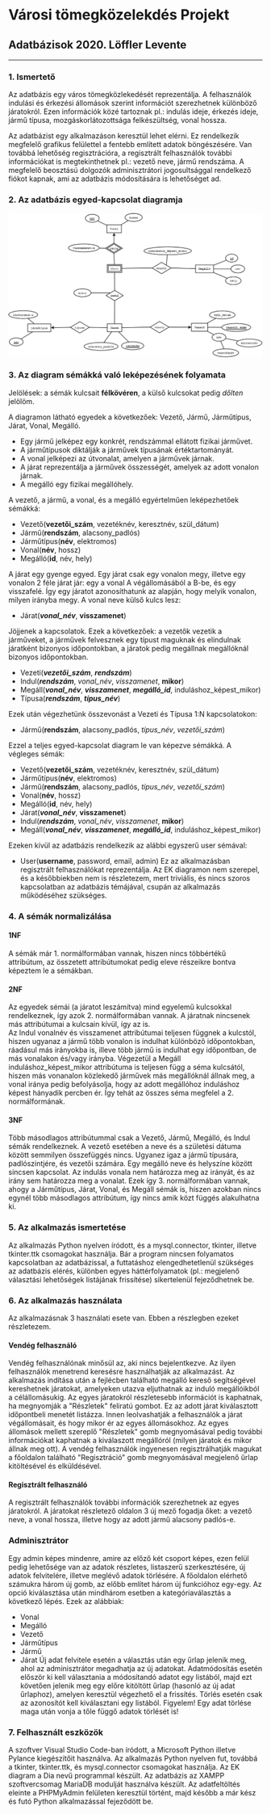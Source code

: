 # Városi tömegközelekdés Projekt
## Adatbázisok 2020. Löffler Levente


---


### 1. **Ismertető**
Az adatbázis egy város tömegközlekedését reprezentálja.
A felhasználók indulási és érkezési állomások szerint információt szerezhetnek különböző járatokról.
Ezen információk közé tartoznak pl.: indulás ideje, érkezés ideje, jármű típusa, mozgáskorlátozottsága felkészültség, vonal hossza.

Az adatbázist egy alkalmazáson keresztül lehet elérni. Ez rendelkezik megfelelő grafikus felülettel a fentebb említett adatok böngészésére.
Van továbbá lehetőség regisztrációra, a regisztrált felhasználók további információkat is megtekinthetnek pl.: vezető neve, jármű rendszáma.
A megfelelő beosztású dolgozók adminisztrátori jogosultsággal rendelkező fiókot kapnak, ami az adatbázis módosítására is lehetőséget ad.


### 2. **Az adatbázis egyed-kapcsolat diagramja**
![EK diagram](EK.png)


### 3. **Az diagram sémákká való leképezésének folyamata**
Jelölések: a sémák kulcsait **félkövéren**, a külső kulcsokat pedig *dőlten* jelölöm.

A diagramon látható egyedek a következőek: Vezető, Jármű, Járműtípus, Járat, Vonal, Megálló.
- Egy jármű jelképez egy konkrét, rendszámmal ellátott fizikai járművet.
- A járműtípusok diktálják a járművek típusának értéktartományát.
- A vonal jelképezi az útvonalat, amelyen a járművek járnak.
- A járat reprezentálja a járművek összességét, amelyek az adott vonalon járnak.
- A megálló egy fizikai megállóhely.

A vezető, a jármű, a vonal, és a megálló egyértelműen leképezhetőek sémákká:  
- Vezető(**vezetői_szám**, vezetéknév, keresztnév, szül_dátum)
- Jármű(**rendszám**, alacsony_padlós)
- Járműtípus(**név**, elektromos)
- Vonal(**név**, hossz)
- Megálló(**id**, név, hely)

A járat egy gyenge egyed. Egy járat csak egy vonalon megy, illetve egy vonalon 2 féle járat jár: egy a vonal A végállomásából a B-be, és egy visszafelé.
Így egy járatot azonosíthatunk az alapján, hogy melyik vonalon, milyen irányba megy. A vonal neve külső kulcs lesz:  
- Járat(***vonal_név***, **visszamenet**)

Jöjjenek a kapcsolatok. Ezek a következőek: a vezetők vezetik a járműveket, a járművek felvesznek egy típust maguknak és elindulnak járatként bizonyos időpontokban, a járatok pedig megállnak megállóknál bizonyos időpontokban.  
- Vezeti(***vezetői_szám***, ***rendszám***)
- Indul(***rendszám***, *vonal_név*, *visszamenet*, **mikor**)
- Megáll(***vonal_név***, ***visszamenet***, ***megálló_id***, induláshoz_képest_mikor)
- Típusa(***rendszám***, ***típus_név***)

Ezek után végezhetünk összevonást a Vezeti és Típusa 1:N kapcsolatokon:
- Jármű(**rendszám**, alacsony_padlós, *típus_név*, *vezetői_szám*)

Ezzel a teljes egyed-kapcsolat diagram le van képezve sémákká. A végleges sémák:
- Vezető(**vezetői_szám**, vezetéknév, keresztnév, szül_dátum)
- Járműtípus(**név**, elektromos)
- Jármű(**rendszám**, alacsony_padlós, *típus_név*, *vezetői_szám*)
- Vonal(**név**, hossz)
- Megálló(**id**, név, hely)
- Járat(***vonal_név***, **visszamenet**)
- Indul(***rendszám***, *vonal_név*, *visszamenet*, **mikor**)
- Megáll(***vonal_név***, ***visszamenet***, ***megálló_id***, induláshoz_képest_mikor)

Ezeken kívül az adatbázis rendelkezik az alábbi egyszerű user sémával:
- User(**username**, password, email, admin)
Ez az alkalmazásban regisztrált felhasználókat reprezentálja. Az EK diagramon nem szerepel, és a későbbiekben nem is részletezem, mert triviális, és nincs szoros kapcsolatban az adatbázis témájával, csupán az alkalmazás működéséhez szükséges.


### 4. **A sémák normalizálása**
#### 1NF
A sémák már 1. normálformában vannak, hiszen nincs többértékű attribútum, az összetett attribútumokat pedig eleve részeikre bontva képeztem le a sémákban.

#### 2NF
Az egyedek sémái (a járatot leszámítva) mind egyelemű kulcsokkal rendelkeznek, így azok 2. normálformában vannak. A járatnak nincsenek más attribútumai a kulcsain kívül, így az is.  
Az Indul vonalnév és visszamenet attribútumai teljesen függnek a kulcstól, hiszen ugyanaz a jármű több vonalon is indulhat különböző időpontokban, ráadásul más irányokba is, illeve több jármű is indulhat egy időpontban, de más vonalakon és/vagy irányba. Végezetül a Megáll induláshoz_képest_mikor attribútuma is teljesen függ a séma kulcsától, hiszen más vonanalon közlekedő járművek más megállóknál állnak meg, a vonal iránya pedig befolyásolja, hogy az adott megállóhoz induláshoz képest hányadik percben ér. Így tehát az összes séma megfelel a 2. normálformának.

#### 3NF
Több másodlagos attribútummal csak a Vezető, Jármű, Megálló, és Indul sémák rendelkeznek. A vezető esetében a neve és a születési dátuma között semmilyen összefüggés nincs. Ugyanez igaz a jármű típusára, padlószintjére, és vezetői számára. Egy megálló neve és helyszíne között sincsen kapcsolat. Az indulás vonala nem határozza meg az irányát, és az irány sem határozza meg a vonalat. Ezek így 3. normálformában vannak, ahogy a Járműtípus, Járat, Vonal, és Megáll sémák is, hiszen azokban
nincs egynél több másodlagos attribútum, így nincs amik közt függés alakulhatna ki.


### 5. **Az alkalmazás ismertetése**
Az alkalmazás Python nyelven íródott, és a mysql.connector, tkinter, illetve tkinter.ttk csomagokat használja. Bár a program nincsen folyamatos kapcsolatban az adatbázissal, a futtatáshoz elengedhetetlenül szükséges az adatbázis elérés, különben egyes háttérfolyamatok (pl.: megjelenő választási lehetőségek listájának frissítése) sikertelenül fejeződhetnek be.


### 6. **Az alkalmazás használata**
Az alkalmazásnak 3 használati esete van. Ebben a részlegben ezeket részletezem.

#### Vendég felhasználó
Vendég felhasználónak minősül az, aki nincs bejelentkezve. Az ilyen felhasználók menetrend keresésre használhatják az alkalmazást.
Az alkalmazás indítása után a fejlécben található megálló kereső segítségével kereshetnek járatokat, amelyeken utazva eljuthatnak az induló megállóikból a célállomásukig. Az egyes járatokról részletesebb információt is kaphatnak, ha megnyomják a "Részletek" feliratú gombot. Ez az adott járat kiválasztott időpontbeli menetét listázza. Innen leolvashatják a felhasználók a járat végállomásait, és hogy mikor ér az egyes állomásokhoz. Az egyes állomások mellett szereplő "Részletek" gomb megnyomásával pedig további információkat kaphatnak a kiválaszott megállóról (milyen járatok és mikor állnak meg ott).
A vendég felhasználók ingyenesen regisztrálhatják magukat a főoldalon található "Regisztráció" gomb megnyomásával megjelenő űrlap kitöltésével és elküldésével.

#### Regisztrált felhasználó
A regisztrált felhasználók további információk szerezhetnek az egyes járatokról. A járatokat részletező oldalon 3 új mező fogadja őket: a vezető neve, a vonal hossza, illetve hogy az adott jármű alacsony padlós-e.

### Adminisztrátor
Egy admin képes mindenre, amire az előző két csoport képes, ezen felül pedig lehetősége van az adatok részletes, listaszerű szerkesztésére, új adatok felvitelére, illetve meglévő adatok törlésére.
A főoldalon elérhető számukra három új gomb, az előbb említet három új funkcióhoz egy-egy. Az opció kiválasztása után mindhárom esetben a kategóriaválasztás a következő lépés. Ezek az alábbiak:
- Vonal
- Megálló
- Vezető
- Járműtípus
- Jármű
- Járat
Új adat felvitele esetén a választás után egy űrlap jelenik meg, ahol az adminisztrátor megadhatja az új adatokat.
Adatmódosítás esetén először ki kell választania a módosítandó adatot egy listából, majd ezt követően jelenik meg egy előre kitöltött űrlap (hasonló az új adat űrlaphoz), amelyen keresztül végezhető el a frissítés.
Törlés esetén csak az azonosítót kell kiválasztani egy listából. Figyelem! Egy adat törlése maga után vonja a tőle függő adatok törlését is!


### 7. **Felhasznált eszközök**
A szoftver Visual Studio Code-ban íródott, a Microsoft Python illetve Pylance kiegészítőit használva.
Az alkalmazás Python nyelven fut, továbbá a tkinter, tkinter.ttk, és mysql.connector csomagokat használja.
Az EK diagram a Dia nevű programmal készült.
Az adatbázis az XAMPP szoftvercsomag MariaDB modulját használva készült.
Az adatfeltöltés eleinte a PHPMyAdmin felületen keresztül történt, majd később a már kész és futó Python alkalmazással fejeződött be.
